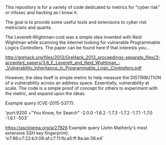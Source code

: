 This repository is for a variety of code dedicated to metrics for "cyber risk" or infosec and hacking as I know it.

The goal is to provide some useful tools and extensions to cyber risk metricians and quants.

The Leverett-Wightman-cost was a simple idea invented with Reid Wightman while scanning the internet looking for vulnerable Programmable Logics Controllers. The paper can be found here if that interests you...

http://grehack.org/files/2013/GreHack_2013_proceedings-separate_files/3-accepted_papers/3.6_E_Leverett_and_Reid_Wightman_-_Vulnerability_Inheritance_in_Programmable_Logic_Controllers.pdf

However, the idea itself is simple metric to help measure the DISTRIBUTION of a vulnerability across an address space. Essentially, vulnerability at scale. The code is a simple proof of concept for others to experiment with the metric, and expand upon the ideas.

Example query (CVE-2015-5377):

'port:9200 +"You Know, for Search" -2.0.0 -1.6.2 -1.7.3 -1.7.2 -1.7.1 -1.7.0 -1.6.1 -503'

https://asciinema.org/a/27926
Example query (John Matherly's most extensive SSH key fingerprint):
'e7:86:c7:22:b3:08:af:c7:11:fb:a5:ff:9a:ae:38:e4'
